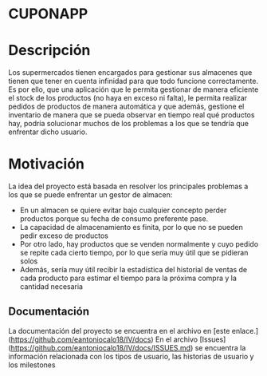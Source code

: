 # CUPONAPP


# Descripción 
Los supermercados tienen encargados para gestionar sus almacenes que tienen que tener en cuenta infinidad para que todo funcione correctamente.
Es por ello, que una aplicación que le permita gestionar de manera eficiente el stock de los productos (no haya en exceso ni falta), le permita realizar pedidos de productos de manera automática y que además, gestione el inventario de manera que se pueda observar en tiempo real qué productos hay, podría solucionar muchos de los problemas a los que se tendría que enfrentar dicho usuario. 

# Motivación
La idea del proyecto está basada en resolver los principales problemas a los que se puede enfrentar un gestor de almacen:
- En un almacen se quiere evitar bajo cualquier concepto perder productos porque su fecha de consumo preferente pase.
- La capacidad de almacenamiento es finita, por lo que no se pueden pedir exceso de productos
- Por otro lado, hay productos que se venden normalmente y cuyo pedido se repite cada cierto tiempo, por lo que sería muy útil que se pidieran solos
- Además, sería muy útil recibir la estadística del historial de ventas de cada producto para estimar el tiempo para la próxima compra y la cantidad necesaria



## Documentación

La documentación del proyecto se encuentra en el archivo en [este enlace.] (https://github.com/eantoniocalo18/IV/docs)
En el archivo [Issues] (https://github.com/eantoniocalo18/IV/docs/ISSUES.md) se encuentra la información relacionada con los tipos de usuario, las historias de usuario y los milestones 

